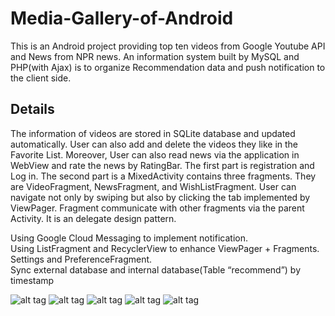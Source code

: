 # Media-Gallery-of-Android
This is an Android project providing top ten videos from Google Youtube API and News from NPR news. An information system built by MySQL and PHP(with Ajax) is to organize Recommendation data and push notification to the client side.

## Details

The information of videos are stored in SQLite database and updated automatically. User can also add and delete the videos they like in the Favorite List. Moreover, User can also read news via the application in WebView and rate the news by RatingBar. The first part is registration and Log in. The second part is a MixedActivity contains three fragments. They are VideoFragment, NewsFragment, and WishListFragment. User can navigate not only by swiping but also by clicking the tab implemented by ViewPager. Fragment communicate with other fragments via the parent Activity. It is an delegate design pattern.  

Using Google Cloud Messaging to implement notification.  
Using ListFragment and RecyclerView to enhance ViewPager + Fragments.  
Settings and PreferenceFragment.  
Sync external database and internal database(Table “recommend”) by timestamp  

![alt tag](http://zhenghuima.info/blog/wp-content/uploads/2016/03/IMG_3440.jpg)
![alt tag](http://zhenghuima.info/blog/wp-content/uploads/2016/03/IMG_3438.jpg)
![alt tag](http://zhenghuima.info/blog/wp-content/uploads/2016/03/IMG_3439.jpg)
![alt tag](http://zhenghuima.info/blog/wp-content/uploads/2016/02/IMG_3359.jpg)
![alt tag](http://zhenghuima.info/blog/wp-content/uploads/2016/02/IMG_3357.jpg)
